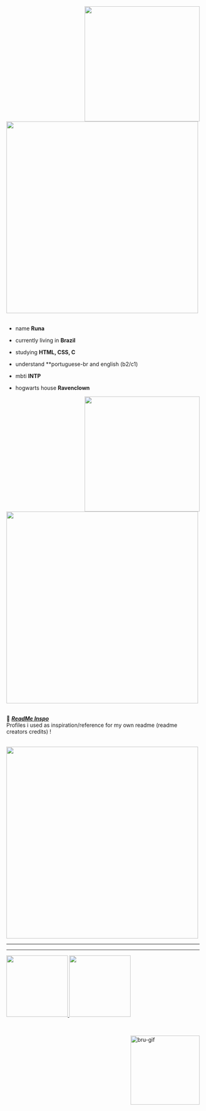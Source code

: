 <div>
<img src="https://user-images.githubusercontent.com/128152530/234964829-174d4e8c-3e71-4d7b-8118-8ebf562df175.png" width="300" align="right" />
<br/>
<img src="https://user-images.githubusercontent.com/128152530/234958941-3581b7dc-fb28-4a35-b846-b20824259c1b.png" width="500">
<br/>
<br/>
  
 - name **Runa**
  
 - currently living in **Brazil**
  
 - studying **HTML, CSS, C** 
  
 - understand **portuguese-br and english (b2/c1)
  
 - mbti **INTP**
  
 - hogwarts house **Ravenclown**
  
<img src="https://user-images.githubusercontent.com/128152530/234977633-49d341e1-0acb-4d8a-9087-32a0c1fdb1cb.png" width="300" align="right" />
<br/>
<img src="https://github.com/bruniibs/bruniibs/assets/128152530/0a94c31c-60fc-4556-92c1-c5e08741e7b7" width="500" />
<br/>
<br/>
  
 📌 [***ReadMe Inspo***](https://github.com/bruniibs/readme-inspo.git)<br>
  Profiles i used as inspiration/reference for my own readme (readme creators credits) !
  
 <br>
<img src="https://64.media.tumblr.com/466c0bf32bbd20f5628094a90676157b/6dd8ce13eedd6dae-c4/s540x810/fff6a85ecc152bfcac78cd820ba5936963b536ff.gifv" width="500"><br>
  <!--
<br>
<img src="https://user-images.githubusercontent.com/128152530/235161873-136cb27b-2fc7-4731-995d-2ff432ce59d6.png" width="500"><br>
 -->
  
<!--
- 🌱 I’m currently learning HTML, CSS and C
- 💬 Ask me about ...
- 📫 How to reach me: ...
- 😄 Pronouns: she/her
- ⚡ Fun fact: i'm very slow witted so normally it takes me a while to understand things
--> 
  
 ---------------
 <hr>

<div>
  <a href="https://github.com/bruniibs">
  <img height="160em" src="https://github-readme-stats.vercel.app/api?username=bruniibs&show_icons=true&theme=gruvbox&include_all_commits=true&count_private=true"/>
  <img height="160em" src="https://github-readme-stats.vercel.app/api/top-langs/?username=bruniibs&layout=compact&langs_count=16&theme=gruvbox"/>
</div>

  ##

<div>
<div style="display: inline_block"><br>
  <img align="right" alt="bru-gif" height="180" width="180" src="https://media.discordapp.net/attachments/989309148107792454/1088620826900840508/bru.gif?width=453&height=453">
</div>
  
  
  
  
  
  
  
  ##
